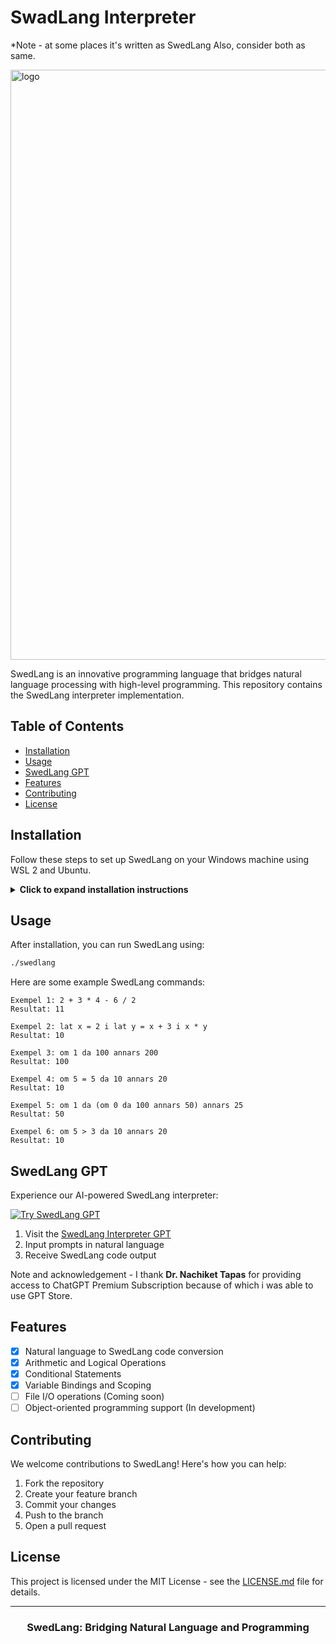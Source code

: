 # SwadLang Interpreter 

*Note - at some places it's written as SwedLang Also, consider both as same.

<img width="944" alt="logo" src="https://github.com/user-attachments/assets/b8cff25e-022e-4236-b4d8-3cc3f78d0ca1">




SwedLang is an innovative programming language that bridges natural language processing with high-level programming. This repository contains the SwedLang interpreter implementation.

## Table of Contents

- [Installation](#installation)
- [Usage](#usage)
- [SwedLang GPT](#swedlang-gpt)
- [Features](#features)
- [Contributing](#contributing)
- [License](#license)

## Installation

Follow these steps to set up SwedLang on your Windows machine using WSL 2 and Ubuntu.

<details>
<summary><b>Click to expand installation instructions</b></summary>

### 1. Install WSL 2 and Ubuntu

1. Open PowerShell as Administrator and run:
   ```powershell
   wsl --install -d Ubuntu
   ```
2. Restart your computer if prompted.

### 2. Set up OCaml

Open Ubuntu terminal and run:

```bash
sudo apt update
sudo apt install ocaml opam
opam init
eval $(opam env)
```

### 3. Navigate to Your Project Directory

```bash
cd /mnt/c/Users/YourUsername/Documents/SwedLang
```

### 4. Compile SwedLang

```bash
ocamlc -o swedlang swedLang.ml
```

</details>

## Usage

After installation, you can run SwedLang using:

```bash
./swedlang
```

Here are some example SwedLang commands:

```swedlang
Exempel 1: 2 + 3 * 4 - 6 / 2
Resultat: 11

Exempel 2: lat x = 2 i lat y = x + 3 i x * y
Resultat: 10

Exempel 3: om 1 da 100 annars 200
Resultat: 100

Exempel 4: om 5 = 5 da 10 annars 20
Resultat: 10

Exempel 5: om 1 da (om 0 da 100 annars 50) annars 25
Resultat: 50

Exempel 6: om 5 > 3 da 10 annars 20
Resultat: 10
```

## SwedLang GPT

Experience our AI-powered SwedLang interpreter:

[![Try SwedLang GPT](https://img.shields.io/badge/Try%20SwedLang%20GPT-FF6600?style=for-the-badge&logo=openai&logoColor=white)](https://chatgpt.com/g/g-uc15KXNL6-swedlang-interpreter)

1. Visit the [SwedLang Interpreter GPT](https://chatgpt.com/g/g-uc15KXNL6-swedlang-interpreter)
2. Input prompts in natural language
3. Receive SwedLang code output

Note and acknowledgement - I thank **Dr. Nachiket Tapas** for providing access to ChatGPT Premium Subscription because of which i was able to use GPT Store.

## Features

- [x] Natural language to SwedLang code conversion
- [x] Arithmetic and Logical Operations
- [x] Conditional Statements
- [x] Variable Bindings and Scoping
- [ ] File I/O operations (Coming soon)
- [ ] Object-oriented programming support (In development)

## Contributing

We welcome contributions to SwedLang! Here's how you can help:

1. Fork the repository
2. Create your feature branch
3. Commit your changes
4. Push to the branch
5. Open a pull request


## License

This project is licensed under the MIT License - see the [LICENSE.md](LICENSE.md) file for details.

---

<div align="center">
  <h3>SwedLang: Bridging Natural Language and Programming</h3>
</div>
